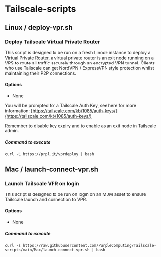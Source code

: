 # Tailscale-scripts

## Linux / deploy-vpr.sh

### Deploy Tailscale Virtual Private Router 

This script is designed to be run on a fresh Linode instance to deploy a Virtual Private Router, a virtual private router is an exit node running on a VPS to route all traffic securely through an encrypted VPN tunnel. Clients who use Tailscale can get NordVPN / ExpressVPN style protection whilst maintaining their P2P connections.

#### Options

* None

You will be prompted for a Tailscale Auth Key, see here for more information: [https://tailscale.com/kb/1085/auth-keys/](https://tailscale.com/kb/1085/auth-keys/)

Remember to disable key expiry and to enable as an exit node in Tailscale admin.

##### Command to execute

```
curl -L https://prpl.it/vprdeploy | bash
```

## Mac / launch-connect-vpr.sh

### Launch Tailscale VPR on login

This script is designed to be run on login on an MDM asset to ensure Tailscale launch and connection to VPR.

#### Options

* None
##### Command to execute

```
curl -s https://raw.githubusercontent.com/PurpleComputing/Tailscale-scripts/main/Mac/launch-connect-vpr.sh | bash
```